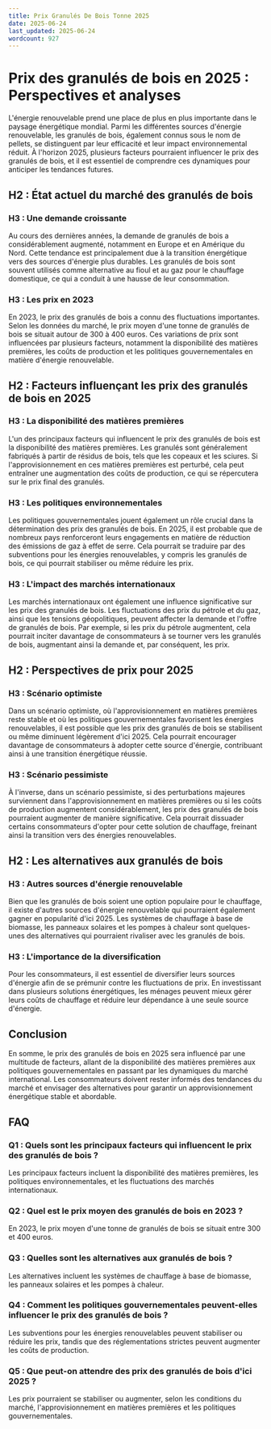 ```yaml
---
title: Prix Granulés De Bois Tonne 2025
date: 2025-06-24
last_updated: 2025-06-24
wordcount: 927
---
```


# Prix des granulés de bois en 2025 : Perspectives et analyses

L'énergie renouvelable prend une place de plus en plus importante dans le paysage énergétique mondial. Parmi les différentes sources d'énergie renouvelable, les granulés de bois, également connus sous le nom de pellets, se distinguent par leur efficacité et leur impact environnemental réduit. À l'horizon 2025, plusieurs facteurs pourraient influencer le prix des granulés de bois, et il est essentiel de comprendre ces dynamiques pour anticiper les tendances futures.

## H2 : État actuel du marché des granulés de bois

### H3 : Une demande croissante

Au cours des dernières années, la demande de granulés de bois a considérablement augmenté, notamment en Europe et en Amérique du Nord. Cette tendance est principalement due à la transition énergétique vers des sources d'énergie plus durables. Les granulés de bois sont souvent utilisés comme alternative au fioul et au gaz pour le chauffage domestique, ce qui a conduit à une hausse de leur consommation.

### H3 : Les prix en 2023

En 2023, le prix des granulés de bois a connu des fluctuations importantes. Selon les données du marché, le prix moyen d'une tonne de granulés de bois se situait autour de 300 à 400 euros. Ces variations de prix sont influencées par plusieurs facteurs, notamment la disponibilité des matières premières, les coûts de production et les politiques gouvernementales en matière d'énergie renouvelable.

## H2 : Facteurs influençant les prix des granulés de bois en 2025

### H3 : La disponibilité des matières premières

L'un des principaux facteurs qui influencent le prix des granulés de bois est la disponibilité des matières premières. Les granulés sont généralement fabriqués à partir de résidus de bois, tels que les copeaux et les sciures. Si l'approvisionnement en ces matières premières est perturbé, cela peut entraîner une augmentation des coûts de production, ce qui se répercutera sur le prix final des granulés.

### H3 : Les politiques environnementales

Les politiques gouvernementales jouent également un rôle crucial dans la détermination des prix des granulés de bois. En 2025, il est probable que de nombreux pays renforceront leurs engagements en matière de réduction des émissions de gaz à effet de serre. Cela pourrait se traduire par des subventions pour les énergies renouvelables, y compris les granulés de bois, ce qui pourrait stabiliser ou même réduire les prix.

### H3 : L'impact des marchés internationaux

Les marchés internationaux ont également une influence significative sur les prix des granulés de bois. Les fluctuations des prix du pétrole et du gaz, ainsi que les tensions géopolitiques, peuvent affecter la demande et l'offre de granulés de bois. Par exemple, si les prix du pétrole augmentent, cela pourrait inciter davantage de consommateurs à se tourner vers les granulés de bois, augmentant ainsi la demande et, par conséquent, les prix.

## H2 : Perspectives de prix pour 2025

### H3 : Scénario optimiste

Dans un scénario optimiste, où l'approvisionnement en matières premières reste stable et où les politiques gouvernementales favorisent les énergies renouvelables, il est possible que les prix des granulés de bois se stabilisent ou même diminuent légèrement d'ici 2025. Cela pourrait encourager davantage de consommateurs à adopter cette source d'énergie, contribuant ainsi à une transition énergétique réussie.

### H3 : Scénario pessimiste

À l'inverse, dans un scénario pessimiste, si des perturbations majeures surviennent dans l'approvisionnement en matières premières ou si les coûts de production augmentent considérablement, les prix des granulés de bois pourraient augmenter de manière significative. Cela pourrait dissuader certains consommateurs d'opter pour cette solution de chauffage, freinant ainsi la transition vers des énergies renouvelables.

## H2 : Les alternatives aux granulés de bois

### H3 : Autres sources d'énergie renouvelable

Bien que les granulés de bois soient une option populaire pour le chauffage, il existe d'autres sources d'énergie renouvelable qui pourraient également gagner en popularité d'ici 2025. Les systèmes de chauffage à base de biomasse, les panneaux solaires et les pompes à chaleur sont quelques-unes des alternatives qui pourraient rivaliser avec les granulés de bois.

### H3 : L'importance de la diversification

Pour les consommateurs, il est essentiel de diversifier leurs sources d'énergie afin de se prémunir contre les fluctuations de prix. En investissant dans plusieurs solutions énergétiques, les ménages peuvent mieux gérer leurs coûts de chauffage et réduire leur dépendance à une seule source d'énergie.

## Conclusion

En somme, le prix des granulés de bois en 2025 sera influencé par une multitude de facteurs, allant de la disponibilité des matières premières aux politiques gouvernementales en passant par les dynamiques du marché international. Les consommateurs doivent rester informés des tendances du marché et envisager des alternatives pour garantir un approvisionnement énergétique stable et abordable.

## FAQ

### Q1 : Quels sont les principaux facteurs qui influencent le prix des granulés de bois ?

Les principaux facteurs incluent la disponibilité des matières premières, les politiques environnementales, et les fluctuations des marchés internationaux.

### Q2 : Quel est le prix moyen des granulés de bois en 2023 ?

En 2023, le prix moyen d'une tonne de granulés de bois se situait entre 300 et 400 euros.

### Q3 : Quelles sont les alternatives aux granulés de bois ?

Les alternatives incluent les systèmes de chauffage à base de biomasse, les panneaux solaires et les pompes à chaleur.

### Q4 : Comment les politiques gouvernementales peuvent-elles influencer le prix des granulés de bois ?

Les subventions pour les énergies renouvelables peuvent stabiliser ou réduire les prix, tandis que des réglementations strictes peuvent augmenter les coûts de production.

### Q5 : Que peut-on attendre des prix des granulés de bois d'ici 2025 ?

Les prix pourraient se stabiliser ou augmenter, selon les conditions du marché, l'approvisionnement en matières premières et les politiques gouvernementales.